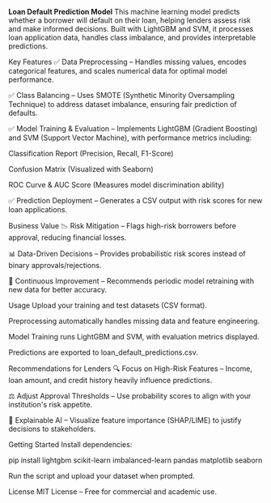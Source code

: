 **Loan Default Prediction Model**
This machine learning model predicts whether a borrower will default on their loan, helping lenders assess risk and make informed decisions. Built with LightGBM and SVM, it processes loan application data, handles class imbalance, and provides interpretable predictions.

Key Features
✅ Data Preprocessing – Handles missing values, encodes categorical features, and scales numerical data for optimal model performance.

✅ Class Balancing – Uses SMOTE (Synthetic Minority Oversampling Technique) to address dataset imbalance, ensuring fair prediction of defaults.

✅ Model Training & Evaluation – Implements LightGBM (Gradient Boosting) and SVM (Support Vector Machine), with performance metrics including:

Classification Report (Precision, Recall, F1-Score)

Confusion Matrix (Visualized with Seaborn)

ROC Curve & AUC Score (Measures model discrimination ability)

✅ Prediction Deployment – Generates a CSV output with risk scores for new loan applications.

Business Value
📉 Risk Mitigation – Flags high-risk borrowers before approval, reducing financial losses.

📊 Data-Driven Decisions – Provides probabilistic risk scores instead of binary approvals/rejections.

🔄 Continuous Improvement – Recommends periodic model retraining with new data for better accuracy.

Usage
Upload your training and test datasets (CSV format).

Preprocessing automatically handles missing data and feature engineering.

Model Training runs LightGBM and SVM, with evaluation metrics displayed.

Predictions are exported to loan_default_predictions.csv.

Recommendations for Lenders
🔍 Focus on High-Risk Features – Income, loan amount, and credit history heavily influence predictions.

⚖️ Adjust Approval Thresholds – Use probability scores to align with your institution's risk appetite.

📢 Explainable AI – Visualize feature importance (SHAP/LIME) to justify decisions to stakeholders.

Getting Started
Install dependencies:

pip install lightgbm scikit-learn imbalanced-learn pandas matplotlib seaborn

Run the script and upload your dataset when prompted.

License
MIT License – Free for commercial and academic use.
